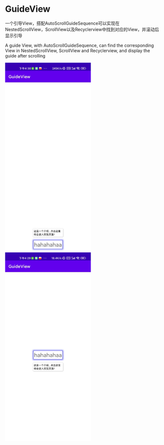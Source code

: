 <h1>GuideView</h1>
<p>
  一个引导View，搭配AutoScrollGuideSequence可以实现在NestedScrollView，ScrollView以及Recyclerview中找到对应的View，并滚动后显示引导
</p>
<p>
  A guide View, with AutoScrollGuideSequence, can find the corresponding View in NestedScrollView, ScrollView and Recyclerview, and display the guide after scrolling
</p>
<img src="/screenshots/bottom.jpg" width="280" height="615" alt="Screenshot 1"/>
<img src="/screenshots/center.jpg" width="280" height="615" alt="Screenshot 2"/>
